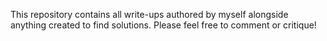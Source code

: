 This repository contains all write-ups authored by myself alongside anything created to find solutions. Please feel free to comment or critique!

